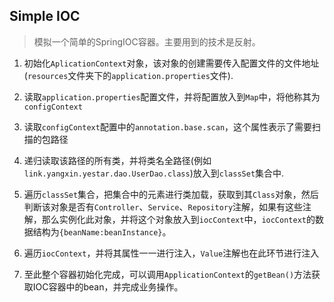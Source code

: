 ## Simple IOC

> 模拟一个简单的SpringIOC容器。主要用到的技术是反射。

1. 初始化`AplicationContext`对象，该对象的创建需要传入配置文件的文件地址(`resources`文件夹下的`application.properties`文件).

2. 读取`application.properties`配置文件，并将配置放入到`Map`中，将他称其为`configContext`

3. 读取`configContext`配置中的`annotation.base.scan`，这个属性表示了需要扫描的包路径

4. 递归读取该路径的所有类，并将类名全路径(例如`link.yangxin.yestar.dao.UserDao.class`)放入到`classSet`集合中.

5. 遍历`classSet`集合，把集合中的元素进行类加载，获取到其`Class`对象，然后判断该对象是否有`Controller`、`Service`、`Repository`注解，如果有这些注解，那么实例化此对象，并将这个对象放入到`iocContext`中，`iocContext`的数据结构为`{beanName:beanInstance}`。

6. 遍历`iocContext`，并将其属性一一进行注入，`Value`注解也在此环节进行注入

7. 至此整个容器初始化完成，可以调用`ApplicationContext`的`getBean()`方法获取IOC容器中的bean，并完成业务操作。

